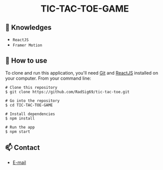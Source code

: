 <h1 align="center">TIC-TAC-TOE-GAME</h1>


## :rocket: Knowledges
 - `ReactJS`
 - `Framer Motion`

## :book: How to use
To clone and run this application, you'll need [Git](https://git-scm.com/downloads) and [ReactJS](https://reactjs.org/docs/getting-started.html) installed on your computer. From your command line:

```
# Clone this repository
$ git clone https://github.com/RadSig69/tic-tac-toe.git

# Go into the repository
$ cd TIC-TAC-TOE-GAME

# Install dependencies
$ npm install

# Run the app
$ npm start
```

## :mailbox: Contact
  - <a target="_blank" href="mailto:rajdeepsingh3dec@gmail.com">E-mail</a>
